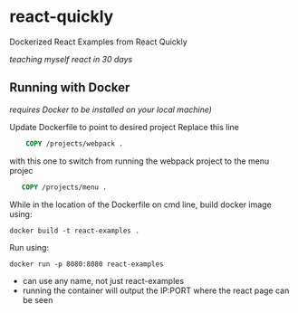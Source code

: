 # react-quickly


Dockerized React Examples from React Quickly

*teaching myself react in 30 days*

## Running with Docker
*requires Docker to be installed on your local machine)*

Update Dockerfile to point to desired project
Replace this line 

```Dockerfile
    COPY /projects/webpack .
 ```	
 
 with this one to switch from running the webpack project to the menu projec
 
 
 ```Dockerfile
    COPY /projects/menu .
 ```
    
While in the location of the Dockerfile on cmd line, build docker image using: 

    docker build -t react-examples .

Run using:

    docker run -p 8080:8080 react-examples

* can use any name, not just react-examples
* running the container will output the IP:PORT where the react page can be seen
